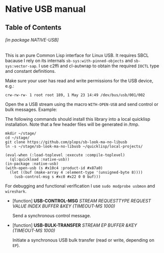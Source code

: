 <a id='x-28NATIVE-USB-3A-40NATIVE-USB-MANUAL-20MGL-PAX-3ASECTION-29'></a>

# Native USB manual

## Table of Contents


###### \[in package NATIVE-USB\]
This is an pure Common Lisp interface for Linux USB. It requires SBCL bacause I rely on its internals `sb-sys:with-pinned-objects` and `sb-sys:vector-sap`. I use c2ffi and cl-autwrap to obtain the required `IOCTL` type and constant definitions.

Make sure your user has read and write permissions for the USB device,
e.g.:

```
crw-rw-rw- 1 root root 189, 1 May 23 14:49 /dev/bus/usb/001/002
```

Open the a USB stream using the macro `WITH-OPEN-USB` and send control
or bulk messages. Example: 

The following commands should install this library into a local
quicklisp installation.  Note that a few header files will be
generated in /tmp.

```
mkdir ~/stage/
cd ~/stage/
git clone https://github.com/plops/sb-look-ma-no-libusb
ln -s ~/stage/sb-look-ma-no-libusb ~/quicklisp/local-projects/
```

```common-lisp
(eval-when (:load-toplevel :execute :compile-toplevel)
  (ql:quickload :native-usb))
(in-package :native-usb)
(with-open-usb (s #x10c4 :product-id #x87a0)
  (let ((buf (make-array 4 :element-type '(unsigned-byte 8))))
    (usb-control-msg s #xc0 #x22 0 0 buf)))
```

For debugging and functional verification I use `sudo modprobe usbmon` and `wireshark`.

<a id='x-28NATIVE-USB-3AUSB-CONTROL-MSG-20FUNCTION-29'></a>

- [function] **USB-CONTROL-MSG** *STREAM REQUESTTYPE REQUEST VALUE INDEX BUFFER &KEY (TIMEOUT-MS 1000)*

    Send a synchronous control message.

<a id='x-28NATIVE-USB-3AUSB-BULK-TRANSFER-20FUNCTION-29'></a>

- [function] **USB-BULK-TRANSFER** *STREAM EP BUFFER &KEY (TIMEOUT-MS 1000)*

    Initiate a synchronous USB bulk transfer (read or write, depending on `EP`).
